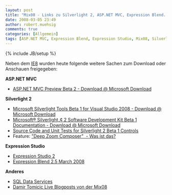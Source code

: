 ```yaml
---
layout: post
title: "Mix08 - Links zu Silverlight 2, ASP.NET MVC, Expression Blend..."
date: 2008-03-05 23:49
author: robert.muehsig
comments: true
categories: [Allgemein]
tags: [ASP.NET MVC, Expression Blend, Expression Studio, Mix08, Silverlight 2, Visual Studio 2008]
---
```

{% include JB/setup %}
<p>Neben dem <a href="{{BASE_PATH}}/2008/03/05/enttuschende-erste-infos-zum-ie-8-beta-1/">IE8</a> wurden heute folgende weitere Sachen zum Download oder Anschauen freigegeben:</p> <p><strong>ASP.NET MVC</strong></p> <ul> <li><a href="http://www.microsoft.com/downloads/details.aspx?FamilyID=38cc4cf1-773a-47e1-8125-ba3369bf54a3&amp;displaylang=en">ASP.NET MVC Preview Beta 2 - Download @ Microsoft Download</a></li></ul> <p><strong>Silverlight 2</strong></p> <ul> <li><a href="http://www.microsoft.com/downloads/details.aspx?FamilyId=E0BAE58E-9C0B-4090-A1DB-F134D9F095FD&amp;displaylang=en">Microsoft Silverlight Tools Beta 1 for Visual Studio 2008 - Download @ Microsoft Download</a></li> <li><a href="http://www.microsoft.com/downloads/details.aspx?FamilyID=1840cab5-196c-4264-b55d-562242a72625&amp;DisplayLang=en">Microsoft® Silverlight„¢ 2 Software Development Kit Beta 1 Documentation - Download @ Microsoft Download</a></li> <li><a href="http://www.microsoft.com/downloads/details.aspx?FamilyID=ea93dd89-3af2-4acb-9cf4-bfe01b3f02d4&amp;DisplayLang=en">Source Code and Unit Tests for Silverlight 2 Beta 1 Controls</a></li> <li>Feature: <a href="http://blogs.msdn.com/expression/archive/2008/03/05/download-the-preview-of-the-deep-zoom-composer.aspx">"Deep Zoom Composer"&nbsp; - Was ist das?</a></li></ul> <p><strong>Expression Studio</strong></p> <ul> <li><a href="http://www.microsoft.com/expression/products/download.aspx?key=studio2beta">Expression Studio 2</a></li> <li><a href="http://www.microsoft.com/expression/products/download.aspx?key=blend2dot5">Expression Blend 2.5 March 2008</a></li></ul> <p><strong>Anderes</strong></p> <ul> <li><a href="http://www.microsoft.com/sql/dataservices/default.mspx">SQL Data Services</a></li> <li><a href="http://tomicic.de/CategoryView,category,MIX.aspx">Damir Tomicic Live Blogposts von der Mix08</a></li></ul>
